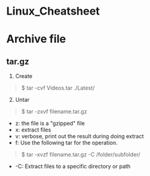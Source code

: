 # Linux_Cheatsheet

# Archive file
## tar.gz
1. Create
>$ tar -cvf Videos.tar ./Latest/

2. Untar
>$ tar -zxvf filename.tar.gz
 - z: the file is a "gzipped" file
 - x: extract files
 - v: verbose, print out the result during doing extract
 - f: Use the following tar for the operation.
 
 >$ tar -xvzf filename.tar.gz -C /folder/subfolder/
  - -C: Extract files to a specific directory or path
